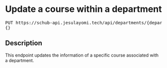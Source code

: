 # Update a course within a department

<pre id='liveapi-code'>PUT https://schub-api.jesulayomi.tech/api/departments/{department_id}/courses/{course_id}
{}</pre>

## Description
This endpoint updates the information of a specific course associated with a department.

